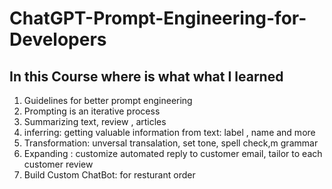 # ChatGPT-Prompt-Engineering-for-Developers

## In this Course where is what what I learned

1. Guidelines for better prompt engineering
2. Prompting is an iterative process
3. Summarizing text, review , articles
4. inferring: getting valuable information from text: label , name and more
5. Transformation: unversal transalation, set tone, spell check,m grammar
6. Expanding : customize automated reply to customer email, tailor to each customer review
7. Build Custom ChatBot:  for resturant order
